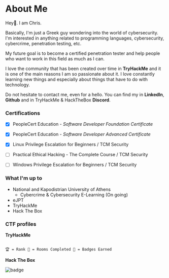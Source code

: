# About Me

Hey👋. I am Chris.

Basically, I'm just a Greek guy wondering into the world of cybersecurity.
I'm interested in anything related to programming languages, cybersecurity, cybercrime, penetration testing, etc.

My future goal is to become a certified penetration tester and help people who want to work in this field as much as I can.

I love the community that has been created over time in **TryHackMe** and it is one of the main reasons I am so passionate about it. I love constantly learning new things and especially about things that have to do with technology.

Do not hesitate to contact me, even for a hello. You can find my in **LinkedIn**, **Github** and in TryHackMe & HackTheBox **Discord**.

### Certifications
- [x] PeopleCert Education - _Software Developer Foundation Certificate_
- [x] PeopleCert Education - _Software Developer Advanced Certificate_
- [x] Linux Privilege Escalation for Beginners / TCM Security
- [ ] Practical Ethical Hacking - The Complete Course / TCM Security
- [ ] Windows Privilege Escalation for Beginners / TCM Security
 

### What I'm up to
- National and Kapodistrian University of Athens
    * Cybercrime & Cybersecurity E-Learning (On going)
- eJPT
- TryHackMe
- Hack The Box

### CTF profiles
**TryHackMe**
<script src="https://tryhackme.com/badge/92316"></script>

```

🏆 = Rank 🚪 = Rooms Completed 🎯 = Badges Earned

```

**Hack The Box**

![badge](/htb/248814.png)